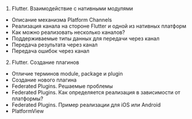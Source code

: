 1. Flutter. Взаимодействие с нативными модулями
- Описание механизма Platform Channels
- Реализация канала на стороне Flutter и одной из нативных платформ
- Как можно реализовать несколько каналов?
- Поддерживаемые типы данных для передачи через канал
- Передача результата через канал
- Передача ошибок через канал

2. Flutter. Создание плагинов
- Отличие терминов module, package и plugin
- Создание нового плагина
- Federated Plugins. Решаемые проблемы
- Federated Plugins. Как определяется реализация в зависимости от платформы?
- Federated Plugins. Пример реализации для iOS или Android
- PlatformView